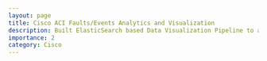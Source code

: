 ```yaml
---
layout: page
title: Cisco ACI Faults/Events Analytics and Visualization
description: Built ElasticSearch based Data Visualization Pipeline to aid anomaly detection in distributed system logs. 
importance: 2
category: Cisco
---
```

